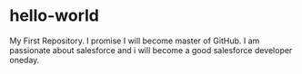 # hello-world
My First Repository. I promise I will become master of GitHub.
I am passionate about salesforce and i will become a good salesforce developer oneday.
